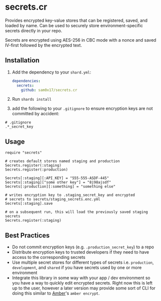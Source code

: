# secrets.cr

Provides encrypted key-value stores that can be registered, saved, and loaded
by name. Can be used to securely store environment-specific secrets directly
in your repo.

Secrets are encrypted using AES-256 in CBC mode with a nonce and saved IV-first
followed by the encrypted text.

## Installation

1. Add the dependency to your `shard.yml`:

   ```yaml
   dependencies:
     secrets:
       github: sam0x17/secrets.cr
   ```

2. Run `shards install`
3. add the following to your `.gitignore` to ensure encryption keys
   are not committed by accident:
```
# .gitignore
.*_secret_key
```

## Usage

```crystal
require "secrets"

# creates default stores named staging and production
Secrets.register(:staging)
Secrets.register(:production)

Secrets[:staging][:API_KEY] = "555-555-ASDF-445"
Secrets[:staging]["some other key"] = "8j98ajsdf"
Secrets[:production][:something] = "something else"

# writes encryption key to .staging_secret_key and encrypted
# secrets to secrets/staging_secrets.enc.yml
Secrets[:staging].save

# on a subsequent run, this will load the previously saved staging secrets
Secrets.register(:staging)
```

## Best Practices
* Do not commit encryption keys (e.g. `.production_secret_key`) to a repo
* Distribute encryption keys to trusted developers if they need to have
  access to the corresponding secrets
* Use multiple secret stores for different types of secrets i.e. `production`,
  `development`, and `shared` if you have secrets used by one or more environment
* Integrate this library in some way with your app / dev environment so you have
  a way to quickly edit encrypted secrets. Right now this is left up to the user,
  however a later version may provide some sort of CLI for doing this similar
  to [Amber](https://amberframework.org)'s `amber encrypt`.
  